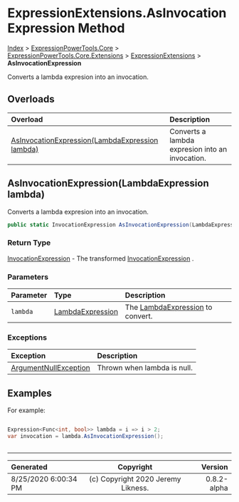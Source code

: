 ﻿# ExpressionExtensions.AsInvocationExpression Method

[Index](../index.md) > [ExpressionPowerTools.Core](ExpressionPowerTools.Core.a.md) > [ExpressionPowerTools.Core.Extensions](ExpressionPowerTools.Core.Extensions.n.md) > [ExpressionExtensions](ExpressionPowerTools.Core.Extensions.ExpressionExtensions.cs.md) > **AsInvocationExpression**

Converts a lambda expresion into an invocation.

## Overloads

| Overload | Description |
| :-- | :-- |
| [AsInvocationExpression(LambdaExpression lambda)](#asinvocationexpressionlambdaexpression-lambda) | Converts a lambda expresion into an invocation. |
## AsInvocationExpression(LambdaExpression lambda)

Converts a lambda expresion into an invocation.

```csharp
public static InvocationExpression AsInvocationExpression(LambdaExpression lambda)
```

### Return Type

 [InvocationExpression](https://docs.microsoft.com/dotnet/api/system.linq.expressions.invocationexpression)  - The transformed [InvocationExpression](https://docs.microsoft.com/dotnet/api/system.linq.expressions.invocationexpression) .

### Parameters

| Parameter | Type | Description |
| :-- | :-- | :-- |
| `lambda` | [LambdaExpression](https://docs.microsoft.com/dotnet/api/system.linq.expressions.lambdaexpression) | The [LambdaExpression](https://docs.microsoft.com/dotnet/api/system.linq.expressions.lambdaexpression) to convert. |

### Exceptions

| Exception | Description |
| :-- | :-- |
| [ArgumentNullException](https://docs.microsoft.com/dotnet/api/system.argumentnullexception) | Thrown when lambda is null. |

## Examples

For example:

```csharp

Expression<Func<int, bool>> lambda = i => i > 2;
var invocation = lambda.AsInvocationExpression();
            
```


---

| Generated | Copyright | Version |
| :-- | :-: | --: |
| 8/25/2020 6:00:34 PM | (c) Copyright 2020 Jeremy Likness. | 0.8.2-alpha |
